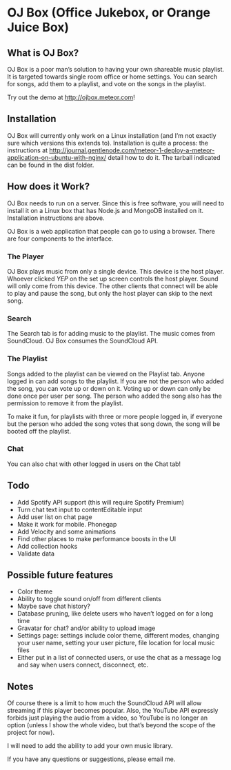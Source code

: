 # OJ Box (Office Jukebox, or Orange Juice Box)

## What is OJ Box?
OJ Box is a poor man’s solution to having your own shareable music playlist.
It is targeted towards single room office or home settings. You can search for
songs, add them to a playlist, and vote on the songs in the playlist.

Try out the demo at http://ojbox.meteor.com!

## Installation
OJ Box will currently only work on a Linux installation (and I’m not exactly
sure which versions this extends to). Installation is quite a process: the
instructions at
http://journal.gentlenode.com/meteor-1-deploy-a-meteor-application-on-ubuntu-with-nginx/
detail how to do it. The tarball indicated can be found in the dist folder.

## How does it Work?
OJ Box needs to run on a server. Since this is free software, you will need to
install it on a Linux box that has Node.js and MongoDB installed on it.
Installation instructions are above.

OJ Box is a web application that people can go to using a browser.
There are four components to the interface.

### The Player
OJ Box plays music from only a single device. This device is the host player.
Whoever clicked *YEP* on the set up screen controls the host player. Sound will
only come from this device. The other clients that connect will be able to play
and pause the song, but only the host player can skip to the next song.

### Search
The Search tab is for adding music to the playlist. The music comes from
SoundCloud. OJ Box consumes the SoundCloud API.

### The Playlist
Songs added to the playlist can be viewed on the Playlist tab. Anyone logged in
can add songs to the playlist. If you are not the person who added the song,
you can vote up or down on it. Voting up or down can only be done once per user
per song. The person who added the song also has the permission to remove it
from the playlist.

To make it fun, for playlists with three or more people logged in, if everyone
but the person who added the song votes that song down, the song will be booted
off the playlist.

### Chat
You can also chat with other logged in users on the Chat tab!

## Todo
- Add Spotify API support (this will require Spotify Premium)
- Turn chat text input to contentEditable input
- Add user list on chat page
- Make it work for mobile. Phonegap
- Add Velocity and some animations
- Find other places to make performance boosts in the UI
- Add collection hooks
- Validate data

## Possible future features
- Color theme
- Ability to toggle sound on/off from different clients
- Maybe save chat history?
- Database pruning, like delete users who haven’t logged on for a long time
- Gravatar for chat? and/or ability to upload image
- Settings page: settings include color theme, different modes, changing your
user name, setting your user picture, file location for local music files
- Either put in a list of connected users, or use the chat as a message log
and say when users connect, disconnect, etc.

## Notes
Of course there is a limit to how much the SoundCloud API will allow
streaming if this player becomes popular. Also, the YouTube API expressly
forbids just playing the audio from a video, so YouTube is no longer an
option (unless I show the whole video, but that’s beyond the scope of
the project for now).

I will need to add the ability to add your own music library.

If you have any questions or suggestions, please
email me.
